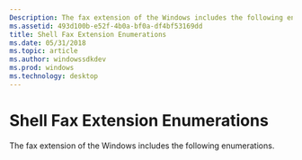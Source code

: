 ```yaml
---
Description: The fax extension of the Windows includes the following enumerations.
ms.assetid: 493d100b-e52f-4b0a-bf0a-df4bf53169dd
title: Shell Fax Extension Enumerations
ms.date: 05/31/2018
ms.topic: article
ms.author: windowssdkdev
ms.prod: windows
ms.technology: desktop
---
```


# Shell Fax Extension Enumerations

The fax extension of the Windows includes the following enumerations.

 

 



